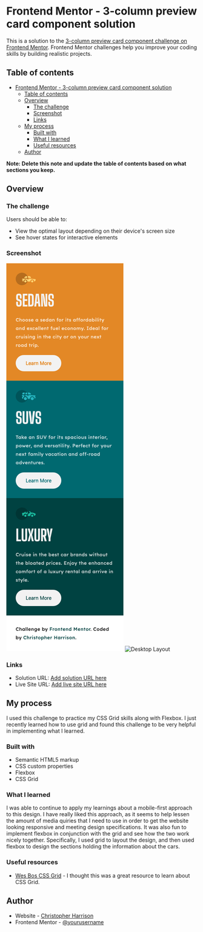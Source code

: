 # Frontend Mentor - 3-column preview card component solution

This is a solution to the [3-column preview card component challenge on Frontend Mentor](https://www.frontendmentor.io/challenges/3column-preview-card-component-pH92eAR2-). Frontend Mentor challenges help you improve your coding skills by building realistic projects. 

## Table of contents

- [Frontend Mentor - 3-column preview card component solution](#frontend-mentor---3-column-preview-card-component-solution)
  - [Table of contents](#table-of-contents)
  - [Overview](#overview)
    - [The challenge](#the-challenge)
    - [Screenshot](#screenshot)
    - [Links](#links)
  - [My process](#my-process)
    - [Built with](#built-with)
    - [What I learned](#what-i-learned)
    - [Useful resources](#useful-resources)
  - [Author](#author)

**Note: Delete this note and update the table of contents based on what sections you keep.**

## Overview

### The challenge

Users should be able to:

- View the optimal layout depending on their device's screen size
- See hover states for interactive elements

### Screenshot

![Mobile Layout](./images/mobile-view.png)
![Desktop Layout](./images/desktop-view.png)

### Links

- Solution URL: [Add solution URL here](https://your-solution-url.com)
- Live Site URL: [Add live site URL here](https://your-live-site-url.com)

## My process
I used this challenge to practice my CSS Grid skills along with Flexbox. I just recently learned how to use grid and found this challenge to be very helpful in implementing what I learned.

### Built with

- Semantic HTML5 markup
- CSS custom properties
- Flexbox
- CSS Grid

### What I learned
I was able to continue to apply my learnings about a mobile-first approach to this design. I have really liked this approach, as it seems to help lessen the amount of media quiries that I need to use in order to get the website looking responsive and meeting design specifications. It was also fun to implement flexbox in conjunction with the grid and see how the two work nicely together. Specifically, I used grid to layout the design, and then used flexbox to design the sections holding the information about the cars.

### Useful resources

- [Wes Bos CSS Grid](https://cssgrid.io/) - I thought this was a great resource to learn about CSS Grid.

## Author

- Website - [Christopher Harrison](https://github.com/CKHarrison)
- Frontend Mentor - [@yourusername](https://www.frontendmentor.io/profile/CKHarrison)